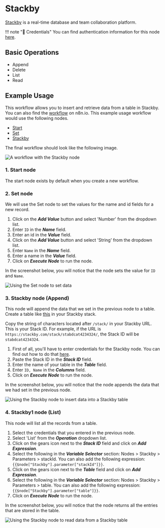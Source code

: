 # Stackby

[Stackby](https://stackby.com/) is a real-time database and team collaboration platform.

!!! note "🔑 Credentials"
    You can find authentication information for this node [here](/workflow/integrations/credentials/stackby/).


## Basic Operations

- Append
- Delete
- List
- Read

## Example Usage

This workflow allows you to insert and retrieve data from a table in Stackby. You can also find the [workflow](https://n8n.io/workflows/934) on n8n.io. This example usage workflow would use the following nodes.
- [Start](/integrations/core-nodes/workflow-nodes-base.start/)
- [Set](/integrations/core-nodes/workflow-nodes-base.set/)
- [Stackby]()

The final workflow should look like the following image.

![A workflow with the Stackby node](/_images/integrations/nodes/stackby/workflow.png)

### 1. Start node

The start node exists by default when you create a new workflow.

### 2. Set node

We will use the Set node to set the values for the name and id fields for a new record.

1. Click on the ***Add Value*** button and select 'Number' from the dropdown list.
2. Enter `ID` in the ***Name*** field.
3. Enter an id in the ***Value*** field.
4. Click on the ***Add Value*** button and select 'String' from the dropdown list.
5. Enter `Name` in the ***Name*** field.
6. Enter a name in the ***Value*** field.
7. Click on ***Execute Node*** to run the node.

In the screenshot below, you will notice that the node sets the value for `ID` and `Name`.

![Using the Set node to set data](/_images/integrations/nodes/stackby/set_node.png)

### 3. Stackby node (Append)

This node will append the data that we set in the previous node to a table. Create a table like [this](https://stackby.com/embed/shr161295766228627eec5) in your Stackby stack.

Copy the string of characters located after `/stack/` in your Stackby URL. This is your Stack ID. For example, if the URL is `https://stackby.com/stack/stabdcat4234324/`, the Stack ID will be `stabdcat4234324`.

1. First of all, you'll have to enter credentials for the Stackby node. You can find out how to do that [here](/integrations/credentials/stackby/).
2. Paste the Stack ID in the ***Stack ID*** field.
3. Enter the name of your table in the ***Table*** field.
4. Enter `ID, Name` in the ***Columns*** field.
5. Click on ***Execute Node*** to run the node.

In the screenshot below, you will notice that the node appends the data that we had set in the previous node.

![Using the Stackby node to insert data into a Stackby table](/_images/integrations/nodes/stackby/stackby_node.png)

### 4. Stackby1 node (List)

This node will list all the records from a table.

1. Select the credentials that you entered in the previous node.
2. Select 'List' from the ***Operation*** dropdown list.
3. Click on the gears icon next to the ***Stack ID*** field and click on ***Add Expression***.
4. Select the following in the ***Variable Selector*** section: Nodes > Stackby > Parameters > stackId. You can also add the following expression: `{{$node["Stackby"].parameter["stackId"]}}`.
5. Click on the gears icon next to the ***Table*** field and click on ***Add Expression***.
6. Select the following in the ***Variable Selector*** section: Nodes > Stackby > Parameters > table. You can also add the following expression: `{{$node["Stackby"].parameter["table"]}}`.
7. Click on ***Execute Node*** to run the node.

In the screenshot below, you will notice that the node returns all the entries that are stored in the table.

![Using the Stackby node to read data from a Stackby table](/_images/integrations/nodes/stackby/stackby1_node.png)

